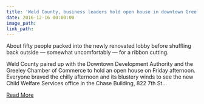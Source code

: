 ```yaml
---
title: 'Weld County, business leaders hold open house in downtown Greeley to celebrate new Child Welfare Services office'
date: 2016-12-16 00:00:00
image_path:
link_path:
---
```



About fifty people packed into the newly renovated lobby before shuffling back outside — somewhat uncomfortably — for a ribbon cutting.

Weld County paired up with the Downtown Development Authority and the Greeley Chamber of Commerce to hold an open house on Friday afternoon. Everyone braved the chilly afternoon and its blustery winds to see the new Child Welfare Services office in the Chase Building, 822 7th St...&nbsp;

[Read More](http://www.greeleytribune.com/news/local/weld-county-business-leaders-hold-open-house-in-downtown-greeley-to-celebrate-new-child-welfare-services-office/)